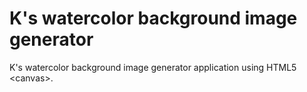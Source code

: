 # K's watercolor background image generator
K's watercolor background image generator application using HTML5 &lt;canvas&gt;.
